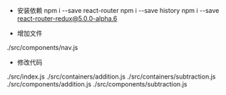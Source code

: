 - 安装依赖
npm i --save react-router
npm i --save history
npm i --save react-router-redux@5.0.0-alpha.6

- 增加文件

./src/components/nav.js

- 修改代码

./src/index.js
./src/containers/addition.js
./src/containers/subtraction.js
./src/components/addition.js
./src/components/subtraction.js
